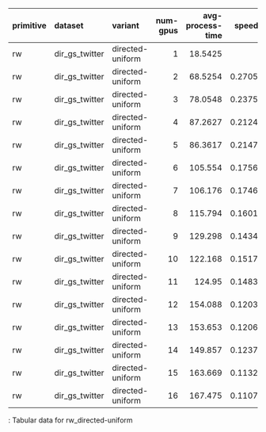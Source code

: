 | primitive   | dataset        | variant          |   num-gpus |   avg-process-time |   speedup |
|:------------|:---------------|:-----------------|-----------:|-------------------:|----------:|
| rw          | dir_gs_twitter | directed-uniform |          1 |            18.5425 |  1        |
| rw          | dir_gs_twitter | directed-uniform |          2 |            68.5254 |  0.270593 |
| rw          | dir_gs_twitter | directed-uniform |          3 |            78.0548 |  0.237558 |
| rw          | dir_gs_twitter | directed-uniform |          4 |            87.2627 |  0.212491 |
| rw          | dir_gs_twitter | directed-uniform |          5 |            86.3617 |  0.214708 |
| rw          | dir_gs_twitter | directed-uniform |          6 |           105.554  |  0.175669 |
| rw          | dir_gs_twitter | directed-uniform |          7 |           106.176  |  0.174639 |
| rw          | dir_gs_twitter | directed-uniform |          8 |           115.794  |  0.160134 |
| rw          | dir_gs_twitter | directed-uniform |          9 |           129.298  |  0.143409 |
| rw          | dir_gs_twitter | directed-uniform |         10 |           122.168  |  0.151778 |
| rw          | dir_gs_twitter | directed-uniform |         11 |           124.95   |  0.148399 |
| rw          | dir_gs_twitter | directed-uniform |         12 |           154.088  |  0.120337 |
| rw          | dir_gs_twitter | directed-uniform |         13 |           153.653  |  0.120678 |
| rw          | dir_gs_twitter | directed-uniform |         14 |           149.857  |  0.123734 |
| rw          | dir_gs_twitter | directed-uniform |         15 |           163.669  |  0.113293 |
| rw          | dir_gs_twitter | directed-uniform |         16 |           167.475  |  0.110718 |

: Tabular data for rw_directed-uniform